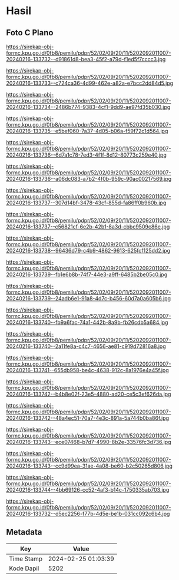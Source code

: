 # Hasil

## Foto C Plano

https://sirekap-obj-formc.kpu.go.id/0fb8/pemilu/pdpr/52/02/09/20/11/5202092011007-20240216-133732--d91861d8-bea3-45f2-a79d-f1ed5f7cccc3.jpg

https://sirekap-obj-formc.kpu.go.id/0fb8/pemilu/pdpr/52/02/09/20/11/5202092011007-20240216-133733--c724ca36-4d99-462e-a82a-e7bcc2dd84d5.jpg

https://sirekap-obj-formc.kpu.go.id/0fb8/pemilu/pdpr/52/02/09/20/11/5202092011007-20240216-133734--2486b774-9383-4cf1-9dd9-ae97fd35b030.jpg

https://sirekap-obj-formc.kpu.go.id/0fb8/pemilu/pdpr/52/02/09/20/11/5202092011007-20240216-133735--e5bef060-7a37-4d05-b06a-f59f72c1d564.jpg

https://sirekap-obj-formc.kpu.go.id/0fb8/pemilu/pdpr/52/02/09/20/11/5202092011007-20240216-133736--6d7a1c78-7ed3-4f1f-8d12-80773c259e40.jpg

https://sirekap-obj-formc.kpu.go.id/0fb8/pemilu/pdpr/52/02/09/20/11/5202092011007-20240216-133736--a06dc083-a7b2-4f0b-959c-90ac00217569.jpg

https://sirekap-obj-formc.kpu.go.id/0fb8/pemilu/pdpr/52/02/09/20/11/5202092011007-20240216-133737--307d14bf-3478-43cf-855d-fa86ff0b960b.jpg

https://sirekap-obj-formc.kpu.go.id/0fb8/pemilu/pdpr/52/02/09/20/11/5202092011007-20240216-133737--c56821cf-6e2b-42b1-8a3d-cbbc9509c86e.jpg

https://sirekap-obj-formc.kpu.go.id/0fb8/pemilu/pdpr/52/02/09/20/11/5202092011007-20240216-133738--96436d79-c4b9-4862-9613-625fcf125dd2.jpg

https://sirekap-obj-formc.kpu.go.id/0fb8/pemilu/pdpr/52/02/09/20/11/5202092011007-20240216-133739--fb1e6b8b-74f7-44e3-a9ff-6485b2be05c0.jpg

https://sirekap-obj-formc.kpu.go.id/0fb8/pemilu/pdpr/52/02/09/20/11/5202092011007-20240216-133739--24adb6e1-91a8-4d7c-b456-60d7a0a605b6.jpg

https://sirekap-obj-formc.kpu.go.id/0fb8/pemilu/pdpr/52/02/09/20/11/5202092011007-20240216-133740--fb9a6fac-74a1-442b-8a9b-fb26cdb5a684.jpg

https://sirekap-obj-formc.kpu.go.id/0fb8/pemilu/pdpr/52/02/09/20/11/5202092011007-20240216-133740--2a11fe8a-c4c7-4656-ae81-c919d72816a8.jpg

https://sirekap-obj-formc.kpu.go.id/0fb8/pemilu/pdpr/52/02/09/20/11/5202092011007-20240216-133741--655db958-be4c-4638-912c-8a1976e4a45f.jpg

https://sirekap-obj-formc.kpu.go.id/0fb8/pemilu/pdpr/52/02/09/20/11/5202092011007-20240216-133742--b4b8e02f-23e5-4880-ad20-ce5c3ef626da.jpg

https://sirekap-obj-formc.kpu.go.id/0fb8/pemilu/pdpr/52/02/09/20/11/5202092011007-20240216-133742--48a4ec51-70a7-4e3c-891a-5a744b0ba86f.jpg

https://sirekap-obj-formc.kpu.go.id/0fb8/pemilu/pdpr/52/02/09/20/11/5202092011007-20240216-133743--ece07468-b7d7-4990-8b2e-33576fc3d736.jpg

https://sirekap-obj-formc.kpu.go.id/0fb8/pemilu/pdpr/52/02/09/20/11/5202092011007-20240216-133743--cc9d99ea-31ae-4a08-be60-b2c50265d806.jpg

https://sirekap-obj-formc.kpu.go.id/0fb8/pemilu/pdpr/52/02/09/20/11/5202092011007-20240216-133744--4bb69126-cc52-4af3-b14c-1750335ab703.jpg

https://sirekap-obj-formc.kpu.go.id/0fb8/pemilu/pdpr/52/02/09/20/11/5202092011007-20240216-133732--d5ec2256-f77b-4d5e-be1b-031cc092c6b4.jpg


## Metadata

| Key        | Value               |
| ---------- | ------------------- |
| Time Stamp | 2024-02-25 01:03:39 |
| Kode Dapil | 5202                |



